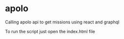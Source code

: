 # apolo
Calling apolo api to get missions using react and graphql

To run the script just open the index.html file
